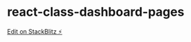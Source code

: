 # react-class-dashboard-pages

[Edit on StackBlitz ⚡️](https://stackblitz.com/edit/react-dashboard-pages-pnqdzg)